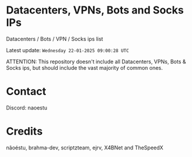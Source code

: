 # Datacenters, VPNs, Bots and Socks IPs
 
Datacenters / Bots / VPN / Socks ips list

Latest update: `Wednesday 22-01-2025 09:00:28 UTC` 

ATTENTION: This repository doesn't include all Datacenters, VPNs, Bots & Socks ips, 
but should include the vast majority of common ones.

# Contact
Discord: naoestu

# Credits
nãoéstu, brahma-dev, scriptzteam, ejrv, X4BNet and TheSpeedX
